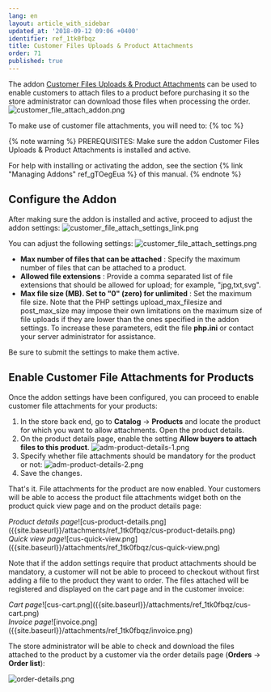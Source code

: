 ```yaml
---
lang: en
layout: article_with_sidebar
updated_at: '2018-09-12 09:06 +0400'
identifier: ref_1tk0fbqz
title: Customer Files Uploads & Product Attachments
order: 71
published: true
---
```

The addon [Customer Files Uploads & Product Attachments](https://market.x-cart.com/addons/files-uploads-product-attachments.html "Customer Files Uploads & Product Attachments") can be used to enable customers to attach files to a product before purchasing it so the store administrator can download those files when processing the order. 
![customer_file_attach_addon.png]({{site.baseurl}}/attachments/ref_1tk0fbqz/customer_file_attach_addon.png)

To make use of customer file attachments, you will need to:
{% toc %}

{% note warning %}
PREREQUISITES: Make sure the addon Customer Files Uploads & Product Attachments is installed and active.

For help with installing or activating the addon, see the section {% link "Managing Addons" ref_gTOegEua %} of this manual.
{% endnote %}

## Configure the Addon
After making sure the addon is installed and active, proceed to adjust the addon settings:
![customer_file_attach_settings_link.png]({{site.baseurl}}/attachments/ref_1tk0fbqz/customer_file_attach_settings_link.png)

You can adjust the following settings:
![customer_file_attach_settings.png]({{site.baseurl}}/attachments/ref_1tk0fbqz/customer_file_attach_settings.png)

* **Max number of files that can be attached** : Specify the maximum number of files that can be attached to a product.
* **Allowed file extensions** : Provide a comma separated list of file extensions that should be allowed for upload; for example, "jpg,txt,svg".
* **Max file size (MB). Set to "0" (zero) for unlimited** : Set the maximum file size. Note that the PHP settings upload_max_filesize and post_max_size may impose their own limitations on the maximum size of file uploads if they are lower than the ones specified in the addon settings. To increase these parameters, edit the file **php.ini** or contact your server administrator for assistance.

Be sure to submit the settings to make them active.

## Enable Customer File Attachments for Products
Once the addon settings have been configured, you can proceed to enable customer file attachments for your products:
1. In the store back end, go to **Catalog** -> **Products** and locate the product for which you want to allow attachments. Open the product details.
2. On the product details page, enable the setting **Allow buyers to attach files to this product**.
   ![adm-product-details-1.png]({{site.baseurl}}/attachments/ref_1tk0fbqz/adm-product-details-1.png)
3. Specify whether file attachments should be mandatory for the product or not:
   ![adm-product-details-2.png]({{site.baseurl}}/attachments/ref_1tk0fbqz/adm-product-details-2.png)
4. Save the changes.

That's it. File attachments for the product are now enabled. Your customers will be able to access the product file attachments widget both on the product quick view page and on the product details page:

<div class="ui stackable two column grid">
  <div class="column" markdown="span"><i>Product details page</i>![cus-product-details.png]({{site.baseurl}}/attachments/ref_1tk0fbqz/cus-product-details.png)</div>
  <div class="column" markdown="span"><i>Quick view page</i>![cus-quick-view.png]({{site.baseurl}}/attachments/ref_1tk0fbqz/cus-quick-view.png)</div>
</div>

Note that if the addon settings  require that product attachments should be mandatory, a customer will not be able to proceed to checkout without first adding a file to the product they want to order. The files attached will be registered and displayed on the cart page and in the customer invoice:

<div class="ui stackable two column grid">
  <div class="column" markdown="span"><i>Cart page</i>![cus-cart.png]({{site.baseurl}}/attachments/ref_1tk0fbqz/cus-cart.png)</div>
  <div class="column" markdown="span"><i>Invoice page</i>![invoice.png]({{site.baseurl}}/attachments/ref_1tk0fbqz/invoice.png)</div>
</div>

The store administrator will be able to check and download the files attached to the product by a customer via the order details page (**Orders** -> **Order list**):

![order-details.png]({{site.baseurl}}/attachments/ref_1tk0fbqz/order-details.png)
